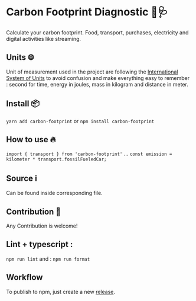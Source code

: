 # Carbon Footprint Diagnostic 👣🩺

Calculate your carbon footprint. Food, transport, purchases, electricity and digital activities like streaming.

## Units 🌐

Unit of measurement used in the project are following the [International System of Units](https://simple.wikipedia.org/wiki/International_System_of_Units) to avoid confusion and make everything easy to remember : second for time, energy in joules, mass in kilogram and distance in meter.

## Install 📦

`yarn add carbon-footprint`
or
`npm install carbon-footprint`

## How to use 🔥

`import { transport } from 'carbon-footprint'`
...
`const emission = kilometer * transport.fossilFueledCar;`

## Source ℹ️

Can be found inside corresponding file.

## Contribution 🙋

Any Contribution is welcome!

## Lint + typescript :

`npm run lint`
and :
`npm run format`

## Workflow

To publish to npm, just create a new [release](https://github.com/NotMyFaultEarth/carbon-footprint/releases).

